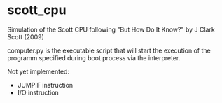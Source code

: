 # scott_cpu
Simulation of the Scott CPU
following "But How Do It Know?" by J Clark Scott (2009)

computer.py is the executable script that will start the execution of the
programm specified during boot process via the interpreter.

Not yet implemented: 
- JUMPIF instruction
- I/O instruction
